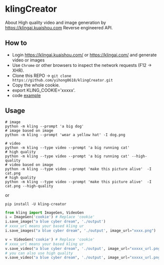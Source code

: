 # klingCreator
About High quality video and image generation by  https://klingai.kuaishou.com Reverse engineered API.



## How to
- Login https://klingai.kuaishou.com/ or https://klingai.com/ and generate video or images
- Use `Chrome` or other browsers to inspect the network requests (F12 -> XHR).
- Clone this REPO -> `git clone https://github.com/yihong0618/klingCreator.git`
- Copy the whole cookie.
- export KLING_COOKIE='xxxxx'.
- code [example](https://github.com/yihong0618/2024/blob/main/get_up.py)

## Usage

```
# image
python -m kling --prompt 'a big dog'
# image based on image
python -m kling --prompt 'wear a yellow hat' -I dog.png

# video
python -m kling --type video --prompt 'a big running cat'
# high quality
python -m kling --type video --prompt 'a big running cat' --high-quality
# video based on image
python -m kling --type video --prompt 'make this picture alive'  -I cat.png
# high quality
python -m kling --type video --prompt 'make this picture alive'  -I cat.png --high-quality
```

or
```
pip install -U kling-creator 
```

```python
from kling import ImageGen, VideoGen
i = ImageGen('cookie') # Replace 'cookie'
i.save_image("a blue cyber dream", './output')
# xxxx_url means your based kling ur
i.save_images("a blue cyber dream", './output', image_url="xxxx.png")

v = VideoGen('cookie') # Replace 'cookie' 
# xxxx_url means your based kling ur
v.save_video("a blue cyber dream", './output', image_url="xxxxx_url.png")
# you can also use high quality
v.save_video("a blue cyber dream", './output', image_url="xxxxx_url.png", is_high_quality=True)
```
